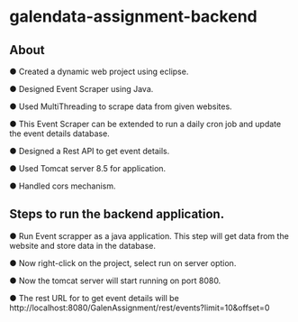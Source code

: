 # galendata-assignment-backend

## About
● Created a dynamic web project using eclipse.

● Designed Event Scraper using Java.

● Used MultiThreading to scrape data from given websites.

● This Event Scraper can be extended to run a daily cron job and update the event details
database.

● Designed a Rest API to get event details.

● Used Tomcat server 8.5 for application.

● Handled cors mechanism.

## Steps to run the backend application.

● Run Event scrapper as a java application. This step will get data from the website and store data
in the database.

● Now right-click on the project, select run on server option.

● Now the tomcat server will start running on port 8080.

● The rest URL for to get event details will be
http://localhost:8080/GalenAssignment/rest/events?limit=10&offset=0
